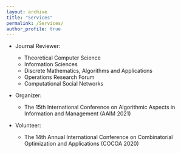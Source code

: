 ```yaml
---
layout: archive
title: "Services"
permalink: /Services/
author_profile: true
---
```


* Journal Reviewer:
    * Theoretical Computer Science
    * Information Sciences
    * Discrete Mathematics, Algorithms and Applications
    * Operations Research Forum
    * Computational Social Networks
   
* Organizer:
    * The 15th International Conference on Algorithmic Aspects in Information and Management (AAIM 2021) 
  
* Volunteer:
    * The 14th Annual International Conference on Combinatorial Optimization and Applications (COCOA 2020)
 

